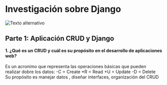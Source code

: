 #  **Investigación sobre Django**
![Texto alternativo](https://ws.apms.io/api/_files/NydJSQz2pxfUmD5yTEe2FR/download/)

##  **Parte 1: Aplicación CRUD y Django**
**1. ¿Qué es un CRUD  y cuál es su propósito en el desarrollo de aplicaciones web?** <br><br>
   Es un acronimo que representa las operaciones básicas que pueden realizar dobre los datos:
   -C = Create 
   *R = Read
   +U = Update
   -D = Delete <br>
   Su propósito es manejar datos , diseñar interfaces, organización del CRUD <br>
   
   
